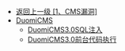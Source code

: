 - [返回上一级 [1、CMS漏洞]](/1、CMS漏洞)
- [DuomiCMS](/1、CMS漏洞/DuomiCMS/)
  - [DuomiCMS3.0SQL注入](/1、CMS漏洞/DuomiCMS/DuomiCMS3.0SQL注入.md)
  - [DuomiCMS3.0前台代码执行](/1、CMS漏洞/DuomiCMS/DuomiCMS3.0前台代码执行.md)
